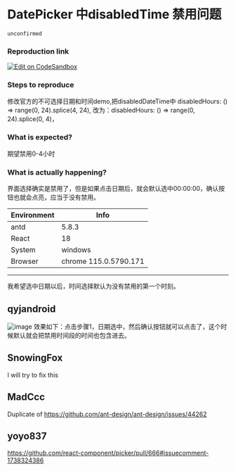 # DatePicker 中disabledTime 禁用问题

`unconfirmed`

### Reproduction link

[![Edit on CodeSandbox](https://codesandbox.io/static/img/play-codesandbox.svg)](https://codesandbox.io/s/bu-ke-xuan-ze-ri-qi-he-shi-jian-antd-5-8-3-forked-vz826t)

### Steps to reproduce

修改官方的不可选择日期和时间demo,把disabledDateTime中 disabledHours: () => range(0, 24).splice(4, 24), 改为：disabledHours: () => range(0, 24).splice(0, 4)，

### What is expected?

期望禁用0-4小时

### What is actually happening?

界面选择确实是禁用了，但是如果点击日期后，就会默认选中00:00:00，确认按钮也就会点亮，应当于没有禁用。

| Environment | Info                  |
| ----------- | --------------------- |
| antd        | 5.8.3                 |
| React       | 18                    |
| System      | windows               |
| Browser     | chrome 115.0.5790.171 |

---

我希望选中日期以后，时间选择默认为没有禁用的第一个时刻。

<!-- generated by ant-design-issue-helper. DO NOT REMOVE -->

## qyjandroid

![image](https://github.com/ant-design/ant-design/assets/6645414/7ac3029b-b43f-4a24-930a-29ba1615270a)
效果如下：点击步骤1，日期选中，然后确认按钮就可以点击了，这个时候默认就会把禁用时间段的时间也包含进去。

## SnowingFox

I will try to fix this

## MadCcc

Duplicate of https://github.com/ant-design/ant-design/issues/44262

## yoyo837

https://github.com/react-component/picker/pull/666#issuecomment-1738324386
